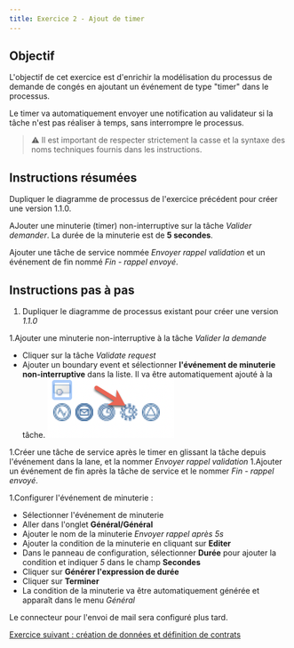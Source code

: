 ```yaml
---
title: Exercice 2 - Ajout de timer
---
```


## Objectif

L'objectif de cet exercice est d'enrichir la modélisation du processus de demande de congés en ajoutant un événement de type "timer" dans le processus.

Le timer va automatiquement envoyer une notification au validateur si la tâche n'est pas réaliser à temps, sans interrompre le processus.

> ⚠ Il est important de respecter strictement la casse et la syntaxe des noms techniques fournis dans les instructions.

## Instructions résumées

Dupliquer le diagramme de processus de l'exercice précédent pour créer une version 1.1.0.

AJouter une minuterie (timer) non-interruptive sur la tâche *Valider demander*. La durée de la minuterie est de **5 secondes**.

Ajouter une tâche de service nommée *Envoyer rappel validation* et un événement de fin nommé *Fin - rappel envoyé*.


## Instructions pas à pas

1. Dupliquer le diagramme de processus existant pour créer une version *1.1.0*

1.Ajouter une minuterie non-interruptive à la tâche *Valider la demande*
   - Cliquer sur la tâche *Validate request*
   - Ajouter un boundary event et sélectionner **l'événement de minuterie non-interruptive** dans la liste. Il va être automatiquement ajouté à la tâche. 
   ![non-interrupting timer event](images/ex07/ex7_02.png)

1.Créer une tâche de service après le timer en glissant la tâche depuis l'événement dans la lane, et la nommer *Envoyer rappel validation* 
1.Ajouter un événement de fin après la tâche de service et le nommer *Fin - rappel envoyé*.

1.Configurer l'événement de minuterie :
   - Sélectionner l'événement de minuterie
   - Aller dans l'onglet **Général/Général**
   - Ajouter le nom de la minuterie *Envoyer rappel après 5s*
   - Ajouter la condition de la minuterie en cliquant sur **Editer**
   - Dans le panneau de configuration, sélectionner **Durée** pour ajouter la condition et indiquer *5* dans le champ **Secondes**
   - Cliquer sur **Générer l'expression de durée** 
   - Cliquer sur **Terminer**
   - La condition de la minuterie va être automatiquement générée et apparaît dans le menu *Général*

Le connecteur pour l'envoi de mail sera configuré plus tard.

[Exercice suivant : création de données et définition de contrats](03-data-contract.md)
